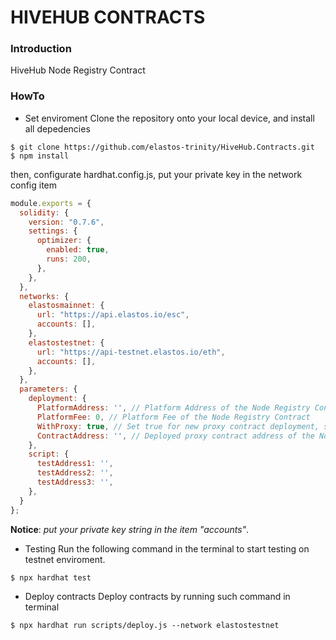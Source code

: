 # HIVEHUB CONTRACTS

### Introduction
HiveHub Node Registry Contract

### HowTo

- Set enviroment
Clone the repository onto your local device, and install all depedencies

```shell
$ git clone https://github.com/elastos-trinity/HiveHub.Contracts.git
$ npm install
```

then, configurate hardhat.config.js, put your private key in the network config item

```javascript
module.exports = {
  solidity: {
    version: "0.7.6",
    settings: {
      optimizer: {
        enabled: true,
        runs: 200,
      },
    },
  },
  networks: {
    elastosmainnet: {
      url: "https://api.elastos.io/esc",
      accounts: [],
    },
    elastostestnet: {
      url: "https://api-testnet.elastos.io/eth",
      accounts: [],
    },
  },
  parameters: {
    deployment: {
      PlatformAddress: '', // Platform Address of the Node Registry Contract 
      PlatformFee: 0, // Platform Fee of the Node Registry Contract 
      WithProxy: true, // Set true for new proxy contract deployment, set false for updates  
      ContractAddress: '', // Deployed proxy contract address of the Node Registry Contract
    },
    script: {
      testAddress1: '',
      testAddress2: '',
      testAddress3: '',
    },
  }
};
```

**Notice**: *put your private key string in the item "accounts"*.

- Testing
Run the following command in the terminal to start testing on testnet enviroment.

```shell
$ npx hardhat test
```

- Deploy contracts
Deploy contracts by running such command in terminal

```shell
$ npx hardhat run scripts/deploy.js --network elastostestnet
```